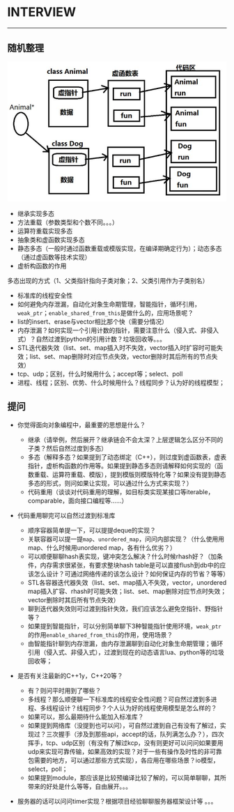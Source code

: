 # **INTERVIEW**
***

## **随机整理**
  ![多态](./pic/001.jpg)

  * 继承实现多态
  * 方法重载（参数类型和个数不同。。。）
  * 运算符重载实现多态
  * 抽象类和虚函数实现多态
  * 静态多态（一般时通过函数重载或模版实现，在编译期确定行为）；动态多态（通过虚函数等技术实现）
  * 虚析构函数的作用

  多态出现的方式（1、父类指针指向子类对象；2、父类引用作为子类别名）

  * 标准库的线程安全性
  * 如何避免内存泄漏，自动化对象生命期管理，智能指针，循环引用，`weak_ptr`；`enable_shared_from_this`是做什么的，应用场景呢？
  * list的insert、erase与vector相比那个快（需要分情况）
  * 内存泄漏？如何实现一个引用计数的指针，需要注意什么（侵入式、非侵入式）？自然过渡到python的引用计数？垃圾回收等。。。
  * STL迭代器失效（list、set、map插入时不失效，vector插入时扩容时可能失效；list、set、map删除时对应节点失效，vector删除时其后所有的节点失效）
  * tcp、udp；区别，什么时候用什么；accept等；select、poll
  * 进程、线程；区别、优势、什么时候用什么？线程同步？认为好的线程模型；

## **提问**
* 你觉得面向对象编程中，最重要的思想是什么？
  - 继承（请举例，然后展开？继承链会不会太深？上层逻辑怎么区分不同的子类？然后自然过度到多态）
  - 多态（解释多态？如果提到了动态绑定（C++），则过度到虚函数表，虚表指针，虚析构函数的作用等。如果提到静态多态则请解释如何实现的（函数重载、运算符重载、模版），提到模版则模版特化等？如果没有提到静态多态的形式，则问如果让实现，可以通过什么方式来实现？）
  - 代码重用（谈谈对代码重用的理解，如目标类实现某接口等iterable，comparable，面向接口编程等……）

* 代码重用聊完可以自然过渡到标准库
  - 顺序容器简单提一下，可以提提deque的实现？
  - 关联容器可以提一提`map`、`unordered_map`，问问内部实现？（什么使用用map、什么时候用unordered map，各有什么优劣？）
  - 可以顺便聊聊hash表实现，键冲突怎么解决？什么时候rhash好？（加条件，内存需求很紧张，有要求整块hash table是可以直接flush到db中的应该怎么设计？可通过网络传递的该怎么设计？如何保证内存的节省？等等）
  - STL各容器迭代器失效（list、set、map插入不失效，vector，unordered map插入扩容、rhash时可能失效；list、set、map删除对应节点时失效；vector删除时其后所有节点失效）
  - 聊到迭代器失效则可过渡到指针失效，我们应该怎么避免空指针、野指针等？
  - 如果提到智能指针，可以分别简单聊下3种智能指针使用环境，`weak_ptr`的作用`enable_shared_from_this`的作用，使用场景？
  - 由智能指针聊到内存泄漏，由内存泄漏聊到自动化对象生命期管理；循环引用（侵入式、非侵入式），过渡到现在的动态语言lua、python等的垃圾回收等；

* 是否有关注最新的C++1y，C++20等？
  - 有？则问平时用到了哪些？
  - 多线程？那么顺便聊一下标准库的线程安全性问题？可自然过渡到多进程、多线程设计？线程同步？个人认为好的线程使用模型是怎么样的？
  - 如果可以，那么最期待什么能加入标准库？
  - 如果提到网络库（没提到也可以问），可自然过渡到自己有没有了解过，实现过？三次握手（涉及到那些api，accept的话，队列满怎么办？），四次挥手，tcp、udp区别（有没有了解过kcp，没有则更好可以问问如果要用udp来实现可靠传输，如果高效的实现？对于一些有操作及时性的非可靠包需要的地方，可以通过那些方式实现），各应用在哪些场景？io模型，select，poll；
  - 如果提到module，那应该是比较预编译比较了解的，可以简单聊聊，其所带来的好处是什么等等，自由展开。。。

* 服务器的话可以问问timer实现？根据项目经验聊聊服务器框架设计等 。。。
